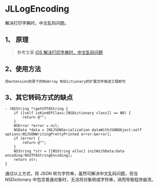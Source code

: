 # JLLogEncoding
解决打印字典时，中文乱码问题。

## 1、 原理
> 参考文章  [iOS 解决打印字典时，中文乱码问题](http://www.jianshu.com/p/7f0edba7c317)

## 2、使用方法
    将extension目录下的NSArray NSDictionary的扩展文件拖进工程即可
    

## 3、其它转码方式的缺点
```
- (NSString *)getUTF8String {
    if ([self isKindOfClass:[NSDictionary class]] == NO) {
        return @"";
    }
    NSError *error = nil;
    NSData *data = [NSJSONSerialization dataWithJSONObject:self options:NSJSONWritingPrettyPrinted error:&error];
    if (error) {
        return @"";
    }
    NSString *str = [[NSString alloc] initWithData:data encoding:NSUTF8StringEncoding];
    return str;
}
```
通过以上方式，将 JSON 转为字符串，虽然可解决中文乱码问题，但当 NSDictionary 中包含普通对象时，无法将对象转成字符串，进而导致程序崩溃。


